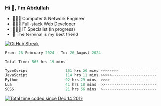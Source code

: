 <h3>Hi 👋, I'm Abdullah</h3>

- 👷🏼‍♂️ Computer & Network Engineer
- 👨🏻‍💻 Full-stack Web Developer
- 👨🏻‍💻 IT Specialist (in progress)
- 🖤 The terminal is my best friend

[![GitHub Streak](https://streak-stats.demolab.com?user=al3bad&theme=transparent&date_format=j%20M%5B%20Y%5D)](https://git.io/streak-stats)

<!--START_SECTION:waka-->

```python
From: 26 February 2024 - To: 26 August 2024

Total Time: 565 hrs 19 mins

TypeScript                 181 hrs 20 mins >>>>>>>>-----------------   31.93 %
JavaScript                 114 hrs 11 mins >>>>>--------------------   20.11 %
Python                     92 hrs 29 mins  >>>>---------------------   16.28 %
Lua                        41 hrs 18 mins  >>-----------------------   07.27 %
SCSS                       21 hrs 56 mins  >------------------------   03.86 %
```

<!--END_SECTION:waka-->

<p>
  <a href="https://wakatime.com/@ce2a2aac-0d6b-4d65-b864-8a4bcaf12967"><img src="https://wakatime.com/badge/user/ce2a2aac-0d6b-4d65-b864-8a4bcaf12967.svg" alt="Total time coded since Dec 14 2019" /></a>
</p>
